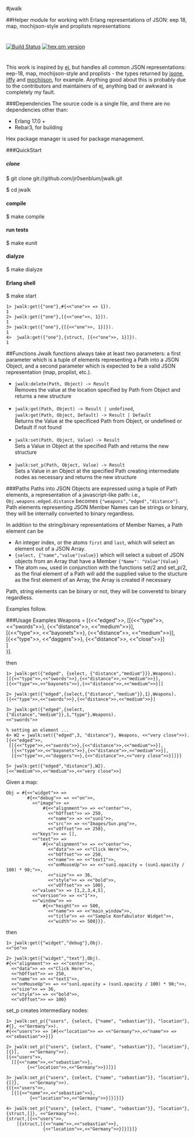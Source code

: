#jwalk  


##Helper module for working with Erlang representations of JSON: eep 18, map, mochijson-style and proplists representations
# 

[![Build Status](https://travis-ci.org/jr0senblum/jwalk.svg?branch=master)](https://travis-ci.org/jr0senblum/jwalk)
[![hex.pm version](https://img.shields.io/hexpm/v/jwalk.svg)](https://hex.pm/packages/jwalk)
# 

This work is inspired by [ej](https://github.com/seth/ej), but handles all common JSON representations: eep-18, map, mochijson-style and proplists - the types returned by [jsone](https://github.com/sile/jsone), [jiffy](https://github.com/davisp/jiffy) and [mochijson](https://github.com/mochi/mochiweb), for example. 
Anything good about this is probably due to the contributors and maintainers of 
ej, anything bad or awkward is completely my fault.

###Dependencies
The source code is a single file, and there are no dependencies other than:

* Erlang 17.0 +
* Rebar3, for building

Hex package manager is used for package management.


###QuickStart
##### clone
$ git clone git://github.com/jr0senblum/jwalk.git

$ cd jwalk

#### compile
$ make compile

#### run tests
$ make eunit

#### dialyze
$ make dialyze

#### Erlang shell
$ make start

    1> jwalk:get({"one"},#{<<"one">> => 1}).
    1
    2> jwalk:get({"one"},[{<<"one">>, 1}]).
    1
    3> jwalk:get({"one"},{[{<<"one">>, 1}]}).
    1
    4>  jwalk:get({"one"},{struct, [{<<"one">>, 1}]}).
    1


##Functions
Jwalk functions always take at least two parameters: a first parameter which is a
tuple of elements representing a Path into a JSON Object, and a second 
parameter which is expected to be a valid JSON representation (map, proplist, etc.).


* ``jwalk:delete(Path, Object) -> Result`` </br>
 Removes the value at the location specified by Path from Object and returns a new structure </br></br>
* ``jwalk:get(Path, Object) -> Result | undefined``, </br>
 ``jwalk:get(Path, Object, Default) -> Result | Default``</br>
 Returns the Value at the specificed Path from Object, or undefined or Default if not found </br> </br>
* ``jwalk:set(Path, Object, Value) -> Result``</br>
Sets a Value in Object at the specified Path and returns the new structure </br> </br>
* ``jwalk:set_p(Path, Object, Value) -> Result``</br>
Sets a Value in an Object at the specified Path creating intermediate nodes as necessary and 
returns the new structure

###Paths
Paths into JSON Objects are expressed using a tuple of Path elements, a 
representation of a javascript-like path: i.e.,
``Obj.weapons.edged.distance``  becomes ``{"weapons","edged","distance"}``. 
Path elements representing JSON Member Names can be strings or binary, they 
will be internally converted to binary regardless.

In addition to the string/binary representations of Member Names, a Path element can 
be

* An integer index, or the atoms `first` and `last`, which will select 
an element out of a JSON Array.
* ``{select, {"name","value"|value}}`` which will select a subset of JSON objects 
from an Array that have a Member ``{"Name": "Value"|Value}`` 
* The atom `new`, used in conjunction with the functions set/2 and set_p/2, as the final element of a Path will add the supplied value to the stucture as the first element of an Array, the Array is created if necessary

Path, string elements can be binary or not, they will be converetd to binary regardless.

Examples follow.

###Usage Examples
    Weapons = [{<<"edged">>, [[{<<"type">>, <<"swords">>}, {<<"distance">>, <<"medium">>}],   
                              [{<<"type">>, <<"bayonets">>},  {<<"distance">>, <<"medium">>}],
                              [{<<"type">>, <<"daggers">>}, {<<"distance">>, <<"close">>}]                            
                            ]                            
              }].
              

then
	
    1> jwalk:get({"edged", {select, {"distance","medium"}}},Weapons).
    [[{<<"type">>,<<"swords">>},{<<"distance">>,<<"medium">>}],
    [{<<"type">>,<<"bayonets">>},{<<"distance">>,<<"medium">>}]]

    2> jwalk:get({"edged",{select,{"distance","medium"}},1},Weapons).
    [{<<"type">>,<<"swords">>},{<<"distance">>,<<"medium">>}]

    3> jwalk:get({"edged",{select,{"distance","medium"}},1,"type"},Weapons).
    <<"swords">>
	
    % setting an element ...
    4> W2 = jwalk:set({"edged",3, "distance"}, Weapons, <<"very close">>).
    [{<<"edged">>,
     [[{<<"type">>,<<"swords">>},{<<"distance">>,<<"medium">>}],
      [{<<"type">>,<<"bayonets">>},{<<"distance">>,<<"medium">>}],
      [{<<"type">>,<<"daggers">>},{<<"distance">>,<<"very close">>}]]}]
    
    5> jwalk:get({"edged","distance"},W2).
    [<<"medium">>,<<"medium">>,<<"very close">>]

Given a map:

    Obj = #{<<"widget">> => 
            #{<<"debug">> => <<"on">>,
              <<"image">> => 
                  #{<<"alignment">> => <<"center">>,
                    <<"hOffset">> => 250,
                    <<"name">> => <<"sun1">>,
                    <<"src">> => <<"Images/Sun.png">>,
                    <<"vOffset">> => 250},
              <<"keys">> => [],
              <<"text">> => 
                  #{<<"alignment">> => <<"center">>,
                    <<"data">> => <<"Click Here">>,
                    <<"hOffset">> => 250,
                    <<"name">> => <<"text1">>,
                    <<"onMouseUp">> => <<"sun1.opacity = (sun1.opacity / 100) * 90;">>,
                    <<"size">> => 36,
                    <<"style">> => <<"bold">>,
                    <<"vOffset">> => 100},
              <<"values">> => [1,2,3,4,5],
              <<"version">> => <<"1">>,
              <<"window">> => 
                  #{<<"height">> => 500,
                    <<"name">> => <<"main_window">>,
                    <<"title">> => <<"Sample Konfabulator Widget">>,
                    <<"width">> => 500}}}.

then
    

    1> jwalk:get({"widget","debug"},Obj).
    <<"on">>
	
	2> jwalk:get({"widget","text"},Obj).
	#{<<"alignment">> => <<"center">>,
  	  <<"data">> => <<"Click Here">>,
  	  <<"hOffset">> => 250,
  	  <<"name">> => <<"text1">>,
  	  <<"onMouseUp">> => <<"sun1.opacity = (sun1.opacity / 100) * 90;">>,
  	  <<"size">> => 36,
  	  <<"style">> => <<"bold">>,
  	  <<"vOffset">> => 100}
      
set_p creates intermediary nodes: 

	1> jwalk:set_p({"users", {select, {"name", "sebastian"}}, "location"}, #{}, <<"Germany">>).
    #{<<"users">> => [#{<<"location">> => <<"Germany">>,<<"name">> => <<"sebastian">>}]}

	2> jwalk:set_p({"users", {select, {"name", "sebastian"}}, "location"}, [{}],    <<"Germany">>).
	[{<<"users">>,
	  [[{<<"name">>,<<"sebastian">>},
            {<<"location">>,<<"Germany">>}]]}]

    3> jwalk:set_p({"users", {select, {"name", "sebastian"}}, "location"}, {[]},    <<"Germany">>).
	{[{<<"users">>,
   	  [{[{<<"name">>,<<"sebastian">>},
             {<<"location">>,<<"Germany">>}]}]}]}

    4> jwalk:set_p({"users", {select, {"name", "sebastian"}}, "location"}, {struct,[]}, <<"Germany">>).
    {struct,[{<<"users">>,
        [{struct,[{<<"name">>,<<"sebastian">>},
                  {<<"location">>,<<"Germany">>}]}]}]}
